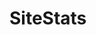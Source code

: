 # SiteStats

<script type="text/javascript">
   var sts = {site: 'default'};
  (function() {
    var ga = document.createElement('script');
    ga.type = 'text/javascript';
    ga.async = true;
    ga.src = ('https:' == document.location.protocol ? 'https://ssl' : 'http://www') + 
         '.nekapuzer.at/sts.js?referer' + escape(document.referrer) +
         '&random=' + (new Date()).getTime();
    var s = document.getElementsByTagName('script')[0];
    s.parentNode.insertBefore(ga, s);
  })();

</script>
